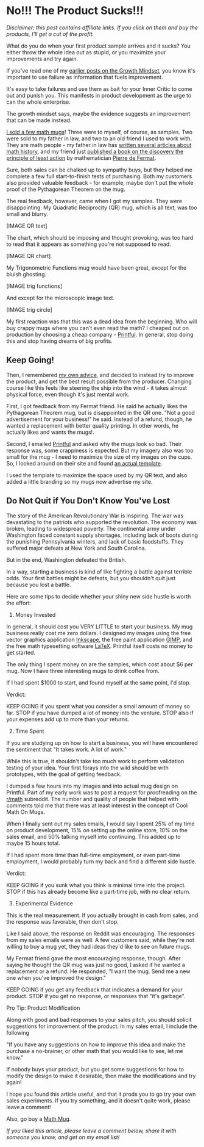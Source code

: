 No!!!  The Product Sucks!!!
===========================

_Disclaimer:  this post contains affiliate links.  If you click on them and buy the products, I'll get a cut of the profit._

What do you do when your first product sample arrives and it sucks?  You either throw the whole idea out as stupid, or you maximize your improvements and try again.

If you've read one of my [earlier posts on the Growth Mindset](https://distractedfortune.com/growth-mindset-versus-influencer-defeat-the-beast-to-succeed/), you know it's important to use failure as information that fuels improvement.

It's easy to take failures and use them as bait for your Inner Critic to come out and punish you.  This manifests in product development as the urge to can the whole enterprise.

The growth mindset says, maybe the evidence suggests an improvement that can be made instead.

[I sold a few math mugs](https://distractedfortune.com/from-selling-drugs-to-selling-mugs/)!  Three were to myself, of course, as samples.  Two were sold to my father in law, and two to an old friend I used to work with.  They are math people - my father in law has [written several articles about math history](https://larouchepub.com/other/2018/4525-sociopathic_lying_th.html), and my friend just [published a book on the discovery the principle of least action](https://www.amazon.com/Battle-Light-Descartes-Sourcebook-Principle/dp/B0DNFXQM5H/ref=nosim?tab=distractedfor-2) by mathematician [Pierre de Fermat](https://en.wikipedia.org/wiki/Pierre_de_Fermat).

Sure, both sales can be chalked up to sympathy buys, but they helped me complete a few full start-to-finish tests of purchasing.  Both my customers also provided valuable feedback - for example, maybe don't put the whole proof of the Pythagorean Theorem on the mug.

The real feedback, however, came when I got my samples.  They were disappointing.  My Quadratic Reciprocity (QR) mug, which is all text, was too small and blurry.

[IMAGE QR text]

The chart, which should be imposing and thought provoking, was too hard to read that it appears as something you're not supposed to read.

[IMAGE QR chart]

My Trigonometric Functions mug would have been great, except for the bluish ghosting.

[IMAGE trig functions]

And except for the microscopic image text.

[IMAGE trig circle]

My first reaction was that this was a dead idea from the beginning.  Who will buy crappy mugs where you can't even read the math?  I cheaped out on production by choosing a cheap company - [Printful](https://www.printful.com).  In general, stop doing this and stop having dreams of big profits.

## Keep Going!

Then, I remembered [my own advice](https://distractedfortune.com/growth-mindset-versus-influencer-defeat-the-beast-to-succeed/), and decided to instead try to improve the product, and get the best result possible from the producer.  Changing course like this feels like steering the ship into the wind - it takes almost physical force, even though it's just mental work.

First, I got feedback from my Fermat friend.  He said he actually likes the Pythagorean Theorem mug, but is disappointed in the QR one.  "Not a good advertisement for your business!" he said.  Instead of a refund, though, he wanted a replacement with better quality printing.  In other words, he actually likes and wants the mugs!.

Second, I emailed [Printful](https://www.printful.com) and asked why the mugs look so bad.  Their response was, some crappiness is expected.  But my imagery also was too small for the mug - I need to maximize the size of my images on the cups.  So, I looked around on their site and found [an actual template](https://printful.s3-accelerate.amazonaws.com/upload/guideline/Mug_all_sizes.zip).

I used the template to maximize the space used by my QR text, and also added a little branding so my mugs now advertise my site.

## Do Not Quit if You Don't Know You've Lost

The story of the American Revolutionary War is inspiring.  The war was devastating to the patriots who supported the revolution.  The economy was broken, leading to widespread poverty.  The continental army under Washington faced constant supply shortages, including lack of boots during the punishing Pennsylvania winters, and lack of basic foodstuffs.  They suffered major defeats at New York and South Carolina.

But in the end, Washington defeated the British.

In a way, starting a business is kind of like fighting a battle against terrible odds.  Your first battles might be defeats, but you shouldn't quit just because you lost a battle.

Here are some tips to decide whether your shiny new side hustle is worth the effort:

1. Money Invested

In general, it should cost you VERY LITTLE to start your business.  My mug business really cost me zero dollars.  I designed my images using the free vector graphics application [Inkscape](https://inkscape.org/), the free paint application [GIMP](https://www.gimp.org/), and the free math typesetting software [LaTeX](https://www.latex-project.org/).  Printful itself costs no money to get started.

The only thing I spent money on are the samples, which cost about $6 per mug.  Now I have three interesting mugs to drink coffee from.

If I had spent $1000 to start, and found myself at the same point, I'd stop.

Verdict:

KEEP GOING if you spent what you consider a small amount of money so far.
STOP if you have dumped a lot of money into the venture.
STOP also if your expenses add up to more than your returns.

2. Time Spent

If you are studying up on how to start a business, you will have encountered the sentiment that "It takes work.  A lot of work."

While this is true, it shouldn't take too much work to perform validation testing of your idea.  Your first forays into the wild should be with prototypes, with the goal of getting feedback.

I dumped a few hours into my images and into actual mug design on Printful.  Part of my early work was to post a request for proofreading on the [r/math](https://www.reddit.com/r/math/comments/1gyfk5t/please_help_proofread_or_improve_these_two/) subreddit.  The number and quality of people that helped with comments told me that there was at least interest in the concept of Cool Math On Mugs.

When I finally sent out my sales emails, I would say I spent 25% of my time on product development, 15% on setting up the online store, 10% on the sales email, and 50% talking myself into continuing.  This added up to maybe 15 hours total.

If I had spent more time than full-time employment, or even part-time employment, I would probably turn my back and find a different side hustle.

Verdict:

KEEP GOING if you sunk what you think is minimal time into the project.
STOP if this has already become like a part-time job, with no clear return.

3. Experimental Evidence

This is the real measurement.  If you actually brought in cash from sales, and the response was favorable, then don't stop.

Like I said above, the response on Reddit was encouraging.  The responses from my sales emails were as well.  A few customers said, while they're not willing to buy a mug yet, they had ideas they'd like to see on future mugs.

My Fermat friend gave the most encouraging response, though.  After saying he thought the QR mug was just no good, I asked if he wanted a replacement or a refund.  He responded, "I want the mug.  Send me a new one when you've improved the design."

KEEP GOING if you get any feedback that indicates a demand for your product.
STOP if you get no response, or responses that "it's garbage".

Pro Tip:  Product Modification

Along with good and bad responses to your sales pitch, you should solicit suggestions for improvement of the product.  In my sales email, I include the following

"If you have any suggestions on how to improve this idea and make the purchase a no-brainer, or other math that you would like to see, let me know."

If nobody buys your product, but you get some suggestions for how to modify the design to make it desirable, then make the modifications and try again!

I hope you found this article useful, and that it prods you to go try your own sales experiments.  If you try something, and it doesn't quite work, please leave a comment!

Also, go buy a [Math Mug](https://distractedfortune.com/shop/).

_If you liked this article, please leave a comment below, share it with someone you know, and get on my email list!_
